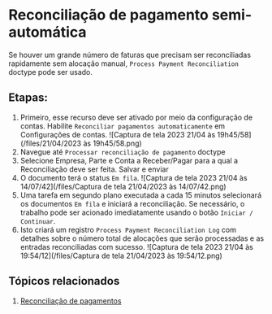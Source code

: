 # Reconciliação de pagamento semi-automática


Se houver um grande número de faturas que precisam ser reconciliadas rapidamente sem alocação manual, `Process Payment Reconciliation` doctype pode ser usado.


## Etapas:


1. Primeiro, esse recurso deve ser ativado por meio da configuração de contas. Habilite `Reconciliar pagamentos automaticamente` em Configurações de contas. ![Captura de tela 2023 21/04 às 19h45/58](/files/21/04/2023 às 19h45/58.png)
2. Navegue até `Processar reconciliação de pagamento` doctype
3. Selecione Empresa, Parte e Conta a Receber/Pagar para a qual a Reconciliação deve ser feita. Salvar e enviar
4. O documento terá o status `Em fila`. ![Captura de tela 2023 21/04 às 14/07/42](/files/Captura de tela 21/04/2023 às 14/07/42.png)
5. Uma tarefa em segundo plano executada a cada 15 minutos selecionará os documentos `Em fila` e iniciará a reconciliação. Se necessário, o trabalho pode ser acionado imediatamente usando o botão `Iniciar / Continuar`.
6. Isto criará um registro `Process Payment Reconciliation Log` com detalhes sobre o número total de alocações que serão processadas e as entradas reconciliadas com sucesso. ![Captura de tela 2023 21/04 às 19:54/12](/files/Captura de tela 21/04/2023 às 19:54/12.png)


## Tópicos relacionados


1. [Reconciliação de pagamentos](/docs/pt/accounts/payment-reconciliation)
